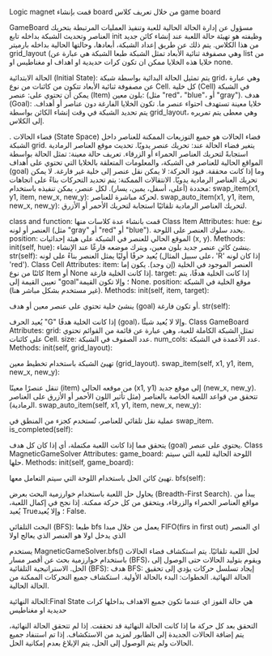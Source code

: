 Logic magnet 
قمت بإنشاء board من خلال تعريف كلاس game board


GameBoard مسؤول عن إدارة الحالة الحالية للعبة وتنفيذ العمليات المرتبطة بتحريك العناصر وتحديث الشبكة
بداخله تابع init وظيفته هو تهيئة حالة اللعبة عند إنشاء كائن جديد من هذا الكلاس. يتم ذلك عن طريق إعداد الشبكة، أبعادها، وحالتها الحالية بداخله بارميتر  grid_layout (وهي مصفوفة ثنائية الأبعاد تمثل الشبكة
طبعا الشبكة هي عبارة عن list من خلايا  هذه الخلايا ممكن ان تكون كرات حديدية او اهداف او مغناطيس او none.


الحالة الابتدائية (Initial State):
يتم تمثيل الحالة البدائية بواسطة شبكة grid، وهي عبارة عن مصفوفة ثنائية الأبعاد تتكون من كائنات من نوع Cell.
كل خلية (Cell) في الشبكة يمكن أن تحتوي على:
عنصر (Item) بلون معين: (مثل "red"، "blue"، أو "gray").
هدف (Goal): خلايا معينة تستهدف احتواء عنصر ما.
تكون الخلايا الفارغة دون عناصر أو أهداف.
يتم تحديد الشبكة في وقت إنشاء الكائن بواسطة grid_layout، وهي معطى يتم تمريره إلى الكلاس.

. فضاء الحالات (State Space)
فضاء الحالات هو جميع التوزيعات الممكنة للعناصر داخل الشبكة grid.
يتغير فضاء الحالة عند:
تحريك عنصر يدويًا.
تحديث موقع العناصر الرمادية استجابةً لتحريك العناصر الحمراء أو الزرقاء.
تعريف حالة معينة:
تمثل الحالة بواسطة المواقع الحالية للعناصر في الشبكة، والمعلومات المتعلقة بالخلايا التي تحتوي على أهداف (goal) وما إذا كانت محققة.
قيود الحركة:
لا يمكن نقل عنصر إلى خلية غير فارغة.
لا يمكن تحريك العناصر الرمادية يدويًا.
الانتقالات الممكنة:
يتم تحديد التحركات بناءً على اتجاهات محددة (أعلى، أسفل، يمين، يسار).
لكل عنصر، يمكن تنفيذه باستخدام:
swap_item(x1, y1, item, new_x, new_y): لحركة مباشرة للعناصر.
swap_auto_item(x1, y1, item, new_x, new_y): لتحريك العناصر الرمادية تلقائيًا استجابة لتحريك الأحمر أو الأزرق.





class and function:
قمت  بانشاء عدة كلاسات منها
Class Item
Attributes:
hue:
نوع العنصر أو لونه (مثل "gray" أو "red" أو "blue"). يحدد سلوك العنصر على اللوحة.
position:
الموقع الحالي للعنصر في الشبكة على هيئة إحداثيات (x, y).
Methods:
init(self, hue):
ينشئ كائن عنصر جديد بلون معين، ويترك موضعه فارغًا عند الإنشاء.
str(self):
يُعيد حرفًا أوليًا يمثل العنصر بناءً على لونه (على سبيل المثال، 'R' إذا كان لونه 'red').
Class Cell
Attributes:
item:
العنصر الموجود في الخلية (إن وجد). يكون إما كائنًا من نوع Item أو None إذا كانت الخلية فارغة.
target:
إذا كانت الخلية هدفًا، يتم تعيين القيمة إلى "goal"؛ وإلا تكون القيمة None.
position:
موقع الخلية في الشبكة (غير مستخدم بشكل مباشر هنا).
Methods:
init(self, item, target):

ينشئ خلية تحتوي على عنصر معين أو هدف (goal) أو تكون فارغة.
str(self):

يُعيد الحرف "G" إذا كانت الخلية هدفًا (goal)، وإلا لا يُعيد شيئًا.
Class GameBoard
Attributes:
grid:
تمثل الشبكة الكاملة للعبة، وهي عبارة عن قائمة من القوائم تحتوي على كائنات Cell.
size:
عدد الصفوف في الشبكة.
num_cols:
عدد الأعمدة في الشبكة.
Methods:
init(self, grid_layout):

تهيئ الشبكة باستخدام تخطيط معين (grid_layout).
swap_item(self, x1, y1, item, new_x, new_y):

تنقل عنصرًا معينًا (item) من موقعه الحالي (x1, y1) إلى موقع جديد (new_x, new_y).
تتحقق من قواعد اللعبة الخاصة بالعناصر (مثل تأثير اللون الأحمر أو الأزرق على العناصر الرمادية).
swap_auto_item(self, x1, y1, item, new_x, new_y):

عملية نقل تلقائي للعناصر، تُستخدم كجزء من المنطق في swap_item.
is_completed(self):

يتحقق مما إذا كانت اللعبة مكتملة، أي إذا كان كل هدف (goal) يحتوي على عنصر.
Class MagneticGameSolver
Attributes:
game_board:
اللوحة الحالية للعبة التي سيتم حلها.
Methods:
init(self, game_board):

تهيئ كائن الحل باستخدام اللوحة التي سيتم التعامل معها.
bfs(self):

يحاول حل اللعبة باستخدام خوارزمية البحث بعرض (Breadth-First Search).
يبدأ من مواقع العناصر الحمراء والزرقاء، ويتحقق من كل حركة ممكنة.
إذا نجح في إكمال اللعبة، يُعيد True؛ وإلا يُعيد False.


البحث التلقائي (BFS):
طبعا bfs يعمل من خلال مبدا FIFO(firs in first out)
اي العنصر الذي يدخل اولا هو العنصر الذي يعالج اولا 

يستخدم MagneticGameSolver.bfs() لحل اللعبة تلقائيًا.
يتم استكشاف فضاء الحالات باستخدام خوارزمية بحث عن أقصر مسار (BFS)، ويقوم بتوليد الحالات حتى الوصول إلى الحل.
الاستراتيجية التلقائية (BFS):
هدف BFS:
إيجاد تسلسل حركات يؤدي إلى تحقيق الحالة النهائية.
الخطوات:
البدء بالحالة الأولية.
استكشاف جميع التحركات الممكنة من الحالة الحالية.


الحالة النهائية:Final State
هي حالة الفوز اي عندما تكون جميع الاهداف بداخلها كرات حديدية او مغناطيس

التحقق بعد كل حركة ما إذا كانت الحالة النهائية قد تحققت.
إذا لم تتحقق الحالة النهائية، يتم إضافة الحالات الجديدة إلى الطابور لمزيد من الاستكشاف.
إذا تم استنفاد جميع الحالات ولم يتم الوصول إلى الحل، يتم الإبلاغ بعدم إمكانية الحل.
